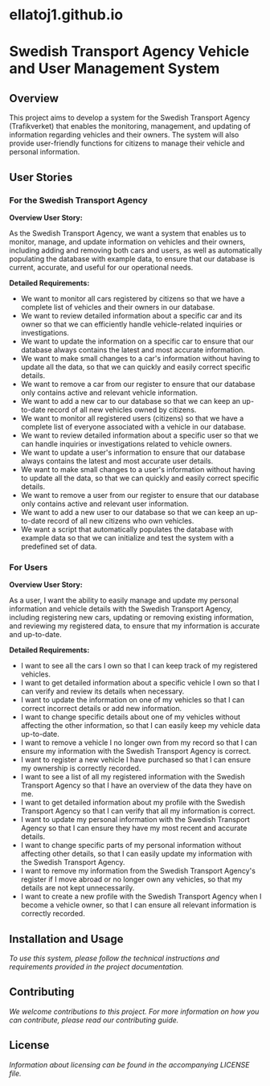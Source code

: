 # ellatoj1.github.io

# Swedish Transport Agency Vehicle and User Management System

## Overview

This project aims to develop a system for the Swedish Transport Agency (Trafikverket) that enables the monitoring, management, and updating of information regarding vehicles and their owners. The system will also provide user-friendly functions for citizens to manage their vehicle and personal information.

## User Stories

### For the Swedish Transport Agency

**Overview User Story:**

As the Swedish Transport Agency, we want a system that enables us to monitor, manage, and update information on vehicles and their owners, including adding and removing both cars and users, as well as automatically populating the database with example data, to ensure that our database is current, accurate, and useful for our operational needs.

**Detailed Requirements:**

- We want to monitor all cars registered by citizens so that we have a complete list of vehicles and their owners in our database.
- We want to review detailed information about a specific car and its owner so that we can efficiently handle vehicle-related inquiries or investigations.
- We want to update the information on a specific car to ensure that our database always contains the latest and most accurate information.
- We want to make small changes to a car's information without having to update all the data, so that we can quickly and easily correct specific details.
- We want to remove a car from our register to ensure that our database only contains active and relevant vehicle information.
- We want to add a new car to our database so that we can keep an up-to-date record of all new vehicles owned by citizens.
- We want to monitor all registered users (citizens) so that we have a complete list of everyone associated with a vehicle in our database.
- We want to review detailed information about a specific user so that we can handle inquiries or investigations related to vehicle owners.
- We want to update a user's information to ensure that our database always contains the latest and most accurate user details.
- We want to make small changes to a user's information without having to update all the data, so that we can quickly and easily correct specific details.
- We want to remove a user from our register to ensure that our database only contains active and relevant user information.
- We want to add a new user to our database so that we can keep an up-to-date record of all new citizens who own vehicles.
- We want a script that automatically populates the database with example data so that we can initialize and test the system with a predefined set of data.

### For Users

**Overview User Story:**

As a user, I want the ability to easily manage and update my personal information and vehicle details with the Swedish Transport Agency, including registering new cars, updating or removing existing information, and reviewing my registered data, to ensure that my information is accurate and up-to-date.

**Detailed Requirements:**

- I want to see all the cars I own so that I can keep track of my registered vehicles.
- I want to get detailed information about a specific vehicle I own so that I can verify and review its details when necessary.
- I want to update the information on one of my vehicles so that I can correct incorrect details or add new information.
- I want to change specific details about one of my vehicles without affecting the other information, so that I can easily keep my vehicle data up-to-date.
- I want to remove a vehicle I no longer own from my record so that I can ensure my information with the Swedish Transport Agency is correct.
- I want to register a new vehicle I have purchased so that I can ensure my ownership is correctly recorded.
- I want to see a list of all my registered information with the Swedish Transport Agency so that I have an overview of the data they have on me.
- I want to get detailed information about my profile with the Swedish Transport Agency so that I can verify that all my information is correct.
- I want to update my personal information with the Swedish Transport Agency so that I can ensure they have my most recent and accurate details.
- I want to change specific parts of my personal information without affecting other details, so that I can easily update my information with the Swedish Transport Agency.
- I want to remove my information from the Swedish Transport Agency's register if I move abroad or no longer own any vehicles, so that my details are not kept unnecessarily.
- I want to create a new profile with the Swedish Transport Agency when I become a vehicle owner, so that I can ensure all relevant information is correctly recorded.

## Installation and Usage

_To use this system, please follow the technical instructions and requirements provided in the project documentation._

## Contributing

_We welcome contributions to this project. For more information on how you can contribute, please read our contributing guide._

## License

_Information about licensing can be found in the accompanying LICENSE file._
